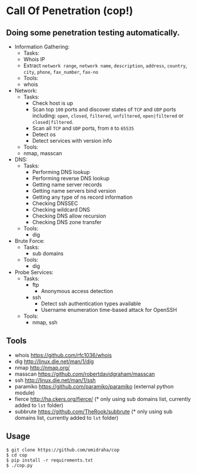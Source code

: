 # Call Of Penetration (cop!)

## Doing some penetration testing automatically.


*   Information Gathering:
    * Tasks:
    *   Whois IP
    *   Extract `network range`, `network name`, `description`,
                `address`, `country`, `city`, `phone`, `fax_number`, `fax-no`
    *   Tools:
    *   whois
*   Network:
    *   Tasks:
        *   Check host is up
        *   Scan top `100` ports and discover states of `TCP` and `UDP` ports including: `open`, `closed`,
                                                          `filtered`, `unfiltered`,
                                                          `open|filtered` or `closed|filtered`.
        *   Scan all `TCP` and `UDP` ports, from `0` to `65535`
        *   Detect os
        *   Detect services with version info
    *   Tools:
    *   nmap, masscan
*   DNS:
    *   Tasks:
        *   Performing DNS lookup
        *   Performing reverse DNS lookup
        *   Getting name server records
        *   Getting name servers bind version
        *   Getting any type of ns record information
        *   Checking DNSSEC
        *   Checking wildcard DNS
        *   Checking DNS allow recursion
        *   Checking DNS zone transfer
    *   Tools:
        *   dig
*   Brute Force:
    *   Tasks:
        *   sub domains
    *   Tools:
        *   dig
*   Probe Services:
    *   Tasks:
        *   ftp
            *   Anonymous access detection
        *   ssh
            *   Detect ssh authentication types available
            *   Username enumeration time-based attack for OpenSSH
    *   Tools:
        *   nmap, ssh

## Tools

*   whois https://github.com/rfc1036/whois
*   dig http://linux.die.net/man/1/dig
*   nmap http://nmap.org/
*   masscan https://github.com/robertdavidgraham/masscan
*   ssh http://linux.die.net/man/1/ssh
*   paramiko https://github.com/paramiko/paramiko (external python module)
*   fierce http://ha.ckers.org/fierce/ (* only using sub domains list, currently added to `lst` folder)
*   subbrute https://github.com/TheRook/subbrute  (* only using sub domains list, currently added to `lst` folder)

## Usage
```
$ git clone https://github.com/omidraha/cop
$ cd cop
$ pip install -r requirements.txt
$ ./cop.py
```


